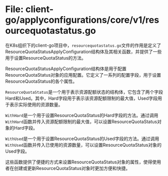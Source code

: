 # File: client-go/applyconfigurations/core/v1/resourcequotastatus.go

在K8s组织下的client-go项目中，`resourcequotastatus.go`文件的作用是定义了ResourceQuotaStatusApplyConfiguration结构体及其相关函数，并提供了一些用于设置ResourceQuotaStatus的方法。

ResourceQuotaStatusApplyConfiguration结构体是用于配置ResourceQuotaStatus对象的应用配置。它定义了一系列的配置字段，用于设置ResourceQuotaStatus的各个属性。

`ResourceQuotaStatus`是一个用于表示资源配额状态的结构体，它包含了两个字段Hard和Used。其中，Hard字段用于表示该资源配额限制的最大值，Used字段用于表示实际使用的资源数量。

`WithHard`是一个用于设置ResourceQuotaStatus的Hard字段的方法。通过调用`WithHard`函数并传入资源配额限制的最大值，可以设置ResourceQuotaStatus对象的Hard字段。

`WithUsed`是一个用于设置ResourceQuotaStatus的Used字段的方法。通过调用`WithUsed`函数并传入已使用的资源数量，可以设置ResourceQuotaStatus对象的Used字段。

这些函数提供了便捷的方式来设置ResourceQuotaStatus对象的属性，使得使用者在创建或更新ResourceQuotaStatus对象时更加方便和快捷。

